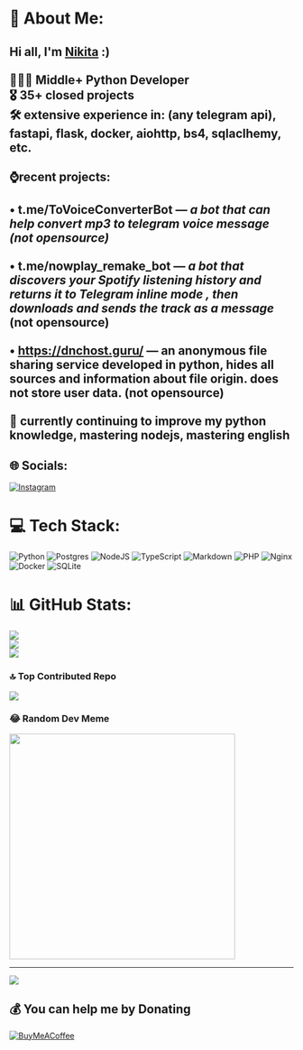 # 💫 About Me:
##                            **Hi all, I'm [Nikita](https://github.com/frymex) :)**<br><br>🧏🏻‍♂️ Middle+ Python Developer <br>🎖 35+ closed projects <br>🛠 extensive experience in: (any telegram api), fastapi, flask, docker, aiohttp, bs4, sqlaclhemy, etc.<br><br>⌚️recent projects: <br><br>• t.me/ToVoiceConverterBot — *a bot that can help convert mp3 to telegram voice message (not opensource)*<br><br>• t.me/nowplay_remake_bot — *a bot that discovers your Spotify listening history and returns it to Telegram inline mode , then downloads and sends the track as a message* (not opensource)<br><br>• https://dnchost.guru/ — an anonymous file sharing service developed in python, hides all sources and information about file origin. does not store user data.  (not opensource)<br><br>🌱 currently continuing to improve my python knowledge, mastering nodejs, mastering english


## 🌐 Socials:
[![Instagram](https://img.shields.io/badge/Instagram-%23E4405F.svg?logo=Instagram&logoColor=white)](https://instagram.com/cazqev) 

# 💻 Tech Stack:
![Python](https://img.shields.io/badge/python-3670A0?style=for-the-badge&logo=python&logoColor=ffdd54) ![Postgres](https://img.shields.io/badge/postgres-%23316192.svg?style=for-the-badge&logo=postgresql&logoColor=white) ![NodeJS](https://img.shields.io/badge/node.js-6DA55F?style=for-the-badge&logo=node.js&logoColor=white) ![TypeScript](https://img.shields.io/badge/typescript-%23007ACC.svg?style=for-the-badge&logo=typescript&logoColor=white) ![Markdown](https://img.shields.io/badge/markdown-%23000000.svg?style=for-the-badge&logo=markdown&logoColor=white) ![PHP](https://img.shields.io/badge/php-%23777BB4.svg?style=for-the-badge&logo=php&logoColor=white) ![Nginx](https://img.shields.io/badge/nginx-%23009639.svg?style=for-the-badge&logo=nginx&logoColor=white) ![Docker](https://img.shields.io/badge/docker-%230db7ed.svg?style=for-the-badge&logo=docker&logoColor=white) ![SQLite](https://img.shields.io/badge/sqlite-%2307405e.svg?style=for-the-badge&logo=sqlite&logoColor=white)
# 📊 GitHub Stats:
![](https://github-readme-stats.vercel.app/api?username=frymex&theme=radical&hide_border=false&include_all_commits=false&count_private=false)<br/>
![](https://github-readme-streak-stats.herokuapp.com/?user=frymex&theme=radical&hide_border=false)<br/>
![](https://github-readme-stats.vercel.app/api/top-langs/?username=frymex&theme=radical&hide_border=false&include_all_commits=false&count_private=false&layout=compact)

### 🔝 Top Contributed Repo
![](https://github-contributor-stats.vercel.app/api?username=frymex&limit=5&theme=monokai&combine_all_yearly_contributions=true)

### 😂 Random Dev Meme
<img src='https://randommeme-five.vercel.app/' style="height: 400px;"/>

---
[![](https://visitcount.itsvg.in/api?id=frymex&icon=0&color=0)](https://visitcount.itsvg.in)

  ## 💰 You can help me by Donating
  [![BuyMeACoffee](https://img.shields.io/badge/Buy%20Me%20a%20Coffee-ffdd00?style=for-the-badge&logo=buy-me-a-coffee&logoColor=black)](https://buymeacoffee.com/https://www.buymeacoffee.com/cazqev) 

  
<!-- Proudly created with GPRM ( https://gprm.itsvg.in ) -->
